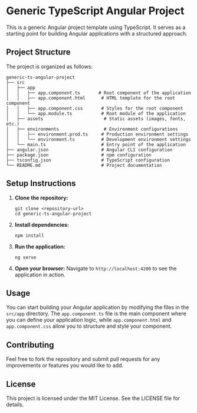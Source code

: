 # Generic TypeScript Angular Project

This is a generic Angular project template using TypeScript. It serves as a starting point for building Angular applications with a structured approach.

## Project Structure

The project is organized as follows:

```
generic-ts-angular-project
├── src
│   ├── app
│   │   ├── app.component.ts       # Root component of the application
│   │   ├── app.component.html      # HTML template for the root component
│   │   ├── app.component.css       # Styles for the root component
│   │   └── app.module.ts           # Root module of the application
│   ├── assets                       # Static assets (images, fonts, etc.)
│   ├── environments                 # Environment configurations
│   │   ├── environment.prod.ts     # Production environment settings
│   │   └── environment.ts          # Development environment settings
│   └── main.ts                     # Entry point of the application
├── angular.json                    # Angular CLI configuration
├── package.json                    # npm configuration
├── tsconfig.json                   # TypeScript configuration
└── README.md                       # Project documentation
```

## Setup Instructions

1. **Clone the repository:**
   ```
   git clone <repository-url>
   cd generic-ts-angular-project
   ```

2. **Install dependencies:**
   ```
   npm install
   ```

3. **Run the application:**
   ```
   ng serve
   ```

4. **Open your browser:**
   Navigate to `http://localhost:4200` to see the application in action.

## Usage

You can start building your Angular application by modifying the files in the `src/app` directory. The `app.component.ts` file is the main component where you can define your application logic, while `app.component.html` and `app.component.css` allow you to structure and style your component.

## Contributing

Feel free to fork the repository and submit pull requests for any improvements or features you would like to add.

## License

This project is licensed under the MIT License. See the LICENSE file for details.